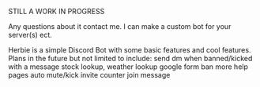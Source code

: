STILL A WORK IN PROGRESS

Any questions about it contact me. I can make a custom bot for your server(s) ect.

Herbie is a simple Discord Bot with some basic features and cool features.
Plans in the future but not limited to include:
send dm when banned/kicked with a message
stock lookup, weather lookup
google form ban
more help pages
auto mute/kick
invite counter
join message

